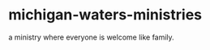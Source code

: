 michigan-waters-ministries
==========================

a ministry where everyone is welcome like family.
